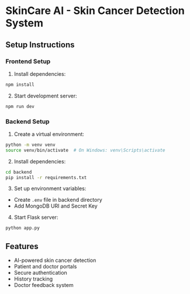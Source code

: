# SkinCare AI - Skin Cancer Detection System

## Setup Instructions

### Frontend Setup
1. Install dependencies:
```bash
npm install
```

2. Start development server:
```bash
npm run dev
```

### Backend Setup
1. Create a virtual environment:
```bash
python -m venv venv
source venv/bin/activate  # On Windows: venv\Scripts\activate
```

2. Install dependencies:
```bash
cd backend
pip install -r requirements.txt
```

3. Set up environment variables:
- Create `.env` file in backend directory
- Add MongoDB URI and Secret Key

4. Start Flask server:
```bash
python app.py
```

## Features
- AI-powered skin cancer detection
- Patient and doctor portals
- Secure authentication
- History tracking
- Doctor feedback system